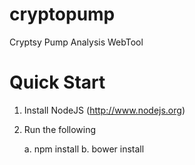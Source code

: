 cryptopump
==========

Cryptsy Pump Analysis WebTool

Quick Start
===========

1. Install NodeJS (http://www.nodejs.org)
2. Run the following

	a. npm install
	b. bower install